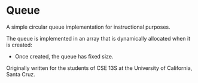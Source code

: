 # Queue
A simple circular queue implementation for instructional purposes.

The queue is implemented in an array that is dynamically allocated when it is created:
* Once created, the queue has fixed size.

Originally written for the students of CSE 13S at the University of California, Santa Cruz.
